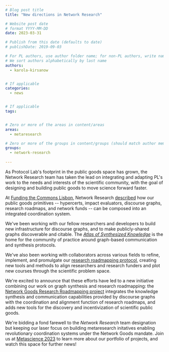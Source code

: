```yaml
---
# Blog post title
title: "New directions in Network Research"

# Website post date
# format YYYY-MM-DD
date: 2023-03-31

# Publish from this date (defaults to date)
# publishDate: 2019-09-03

# For PL authors, use author folder name; for non-PL authors, write name as in paper within ""
# We sort authors alphabetically by last name
authors:
  - karola-kirsanow


# If applicable
categories:
  - news


# If applicable
tags:


# Zero or more of the areas in content/areas
areas:
  - metaresearch

# Zero or more of the groups in content/groups (should match author membership)
groups:
  - network-research
  
---
```


As Protocol Lab's footprint in the public goods space has grown, the Network Research team has taken the lead on integrating and adapting PL's work to the needs and interests of the scientific community, with the goal of designing and building public goods to move science forward faster. 

At [Funding the Commons Lisbon](https://fundingthecommons.io/labweek22/), Network Research [described](https://youtu.be/xosvvsojthA) how our public goods primitives -- hypercerts, impact evaluators, discourse graphs, research roadmaps, and network funds -- can be composed into an integrated coordination system. 

We've been working with our fellow researchers and developers to build new infrastructure for discourse graphs, and to make publicly-shared graphs discoverable and citable. The [_Atlas of Synthesized Knowledge_](ask.pubpub.org) is the home for the community of practice around graph-based communication and synthesis protocols. 

We've also been working with collaborators across various fields to refine, implement, and promulgate our [research roadmapping protocol](https://www.youtube.com/watch?v=OpaDn7uyaBE), creating new tools and methods to align researchers and research funders and plot new courses through the scientific problem space.

We're excited to announce that these efforts have led to a new initiative combining our work on graph synthesis and research roadmapping: the [Network Goods Research Roadmapping project](https://websites-pearl.vercel.app/) integrates the knowledge synthesis and communication capabilities provided by discourse graphs with the coordination and alignment function of research roadmaps, and adds new tools for the discovery and incentivization of scientific public goods.

We're bidding a fond farewell to the _Network Research_ team designation but keeping our laser focus on building metaresearch initatives enabling revolutionary coordination systems under the Network Goods mandate. Join us at [Metascience 2023](https://metascience.info/speakers/) to learn more about our portfolio of projects, and watch this space for further news!
